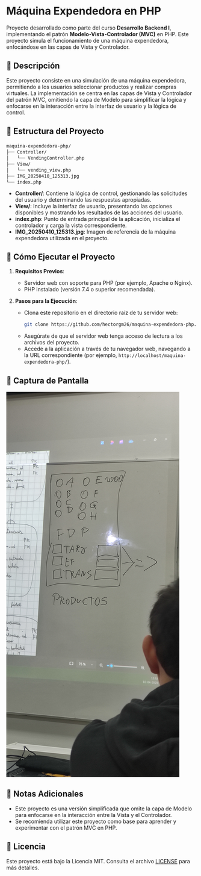 
# Máquina Expendedora en PHP

Proyecto desarrollado como parte del curso **Desarrollo Backend I**, implementando el patrón **Modelo-Vista-Controlador (MVC)** en PHP. Este proyecto simula el funcionamiento de una máquina expendedora, enfocándose en las capas de Vista y Controlador.

## 🧠 Descripción

Este proyecto consiste en una simulación de una máquina expendedora, permitiendo a los usuarios seleccionar productos y realizar compras virtuales. La implementación se centra en las capas de Vista y Controlador del patrón MVC, omitiendo la capa de Modelo para simplificar la lógica y enfocarse en la interacción entre la interfaz de usuario y la lógica de control.

## 📁 Estructura del Proyecto

```
maquina-expendedora-php/
├── Controller/
│   └── VendingController.php
├── View/
│   └── vending_view.php
├── IMG_20250410_125313.jpg
└── index.php
```

- **Controller/**: Contiene la lógica de control, gestionando las solicitudes del usuario y determinando las respuestas apropiadas.
- **View/**: Incluye la interfaz de usuario, presentando las opciones disponibles y mostrando los resultados de las acciones del usuario.
- **index.php**: Punto de entrada principal de la aplicación, inicializa el controlador y carga la vista correspondiente.
- **IMG_20250410_125313.jpg**: Imagen de referencia de la máquina expendedora utilizada en el proyecto.

## 🚀 Cómo Ejecutar el Proyecto

1. **Requisitos Previos**:
   - Servidor web con soporte para PHP (por ejemplo, Apache o Nginx).
   - PHP instalado (versión 7.4 o superior recomendada).

2. **Pasos para la Ejecución**:
   - Clona este repositorio en el directorio raíz de tu servidor web:
     ```bash
     git clone https://github.com/hectorgm26/maquina-expendedora-php.git
     ```
   - Asegúrate de que el servidor web tenga acceso de lectura a los archivos del proyecto.
   - Accede a la aplicación a través de tu navegador web, navegando a la URL correspondiente (por ejemplo, `http://localhost/maquina-expendedora-php/`).

## 📸 Captura de Pantalla

![Vista de la Máquina Expendedora](IMG_20250410_125313.jpg)

## 📌 Notas Adicionales

- Este proyecto es una versión simplificada que omite la capa de Modelo para enfocarse en la interacción entre la Vista y el Controlador.
- Se recomienda utilizar este proyecto como base para aprender y experimentar con el patrón MVC en PHP.

## 📄 Licencia

Este proyecto está bajo la Licencia MIT. Consulta el archivo [LICENSE](LICENSE) para más detalles.

